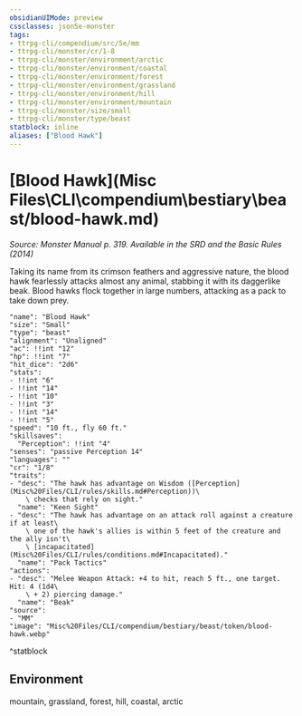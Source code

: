 ```yaml
---
obsidianUIMode: preview
cssclasses: json5e-monster
tags:
- ttrpg-cli/compendium/src/5e/mm
- ttrpg-cli/monster/cr/1-8
- ttrpg-cli/monster/environment/arctic
- ttrpg-cli/monster/environment/coastal
- ttrpg-cli/monster/environment/forest
- ttrpg-cli/monster/environment/grassland
- ttrpg-cli/monster/environment/hill
- ttrpg-cli/monster/environment/mountain
- ttrpg-cli/monster/size/small
- ttrpg-cli/monster/type/beast
statblock: inline
aliases: ["Blood Hawk"]
---
```

# [Blood Hawk](Misc Files\CLI\compendium\bestiary\beast/blood-hawk.md)
*Source: Monster Manual p. 319. Available in the <span title='Systems Reference Document (5.1)'>SRD</span> and the Basic Rules (2014)*  

Taking its name from its crimson feathers and aggressive nature, the blood hawk fearlessly attacks almost any animal, stabbing it with its daggerlike beak. Blood hawks flock together in large numbers, attacking as a pack to take down prey.

```statblock
"name": "Blood Hawk"
"size": "Small"
"type": "beast"
"alignment": "Unaligned"
"ac": !!int "12"
"hp": !!int "7"
"hit_dice": "2d6"
"stats":
- !!int "6"
- !!int "14"
- !!int "10"
- !!int "3"
- !!int "14"
- !!int "5"
"speed": "10 ft., fly 60 ft."
"skillsaves":
  "Perception": !!int "4"
"senses": "passive Perception 14"
"languages": ""
"cr": "1/8"
"traits":
- "desc": "The hawk has advantage on Wisdom ([Perception](Misc%20Files/CLI/rules/skills.md#Perception))\
    \ checks that rely on sight."
  "name": "Keen Sight"
- "desc": "The hawk has advantage on an attack roll against a creature if at least\
    \ one of the hawk's allies is within 5 feet of the creature and the ally isn't\
    \ [incapacitated](Misc%20Files/CLI/rules/conditions.md#Incapacitated)."
  "name": "Pack Tactics"
"actions":
- "desc": "Melee Weapon Attack: +4 to hit, reach 5 ft., one target. Hit: 4 (1d4\
    \ + 2) piercing damage."
  "name": "Beak"
"source":
- "MM"
"image": "Misc%20Files/CLI/compendium/bestiary/beast/token/blood-hawk.webp"
```
^statblock

## Environment

mountain, grassland, forest, hill, coastal, arctic
